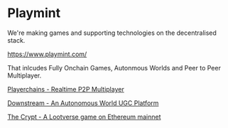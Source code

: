 # Playmint

We're making games and supporting technologies on the decentralised stack.

https://www.playmint.com/

That inlcudes Fully Onchain Games, Autonmous Worlds and Peer to Peer Multiplayer.


[Playerchains - Realtime P2P Multiplayer](https://github.com/playmint/playerchain-demo)

[Downstream - An Autonomous World UGC Platform](https://redstone.downstream.game/)

[The Crypt - A Lootverse game on Ethereum mainnet](https://thecrypt.game/)
